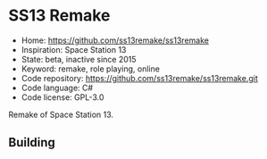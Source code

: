 # SS13 Remake

- Home: https://github.com/ss13remake/ss13remake
- Inspiration: Space Station 13
- State: beta, inactive since 2015
- Keyword: remake, role playing, online
- Code repository: https://github.com/ss13remake/ss13remake.git
- Code language: C#
- Code license: GPL-3.0

Remake of Space Station 13.

## Building
